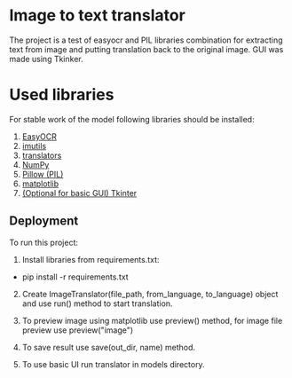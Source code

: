 
# Image to text translator

The project is a test of easyocr and PIL libraries combination for extracting text from image and putting translation back to the original image. GUI was made using Tkinker.

# Used libraries

For stable work of the model following libraries should be installed:

1. [EasyOCR](https://github.com/JaidedAI/EasyOCR)
2. [imutils](https://github.com/PyImageSearch/imutils)
3. [translators](https://github.com/UlionTse/translators)
4. [NumPy](https://numpy.org/)
5. [Pillow (PIL)](https://python-pillow.org/)
6. [matplotlib](https://matplotlib.org/)
7. [(Optional for basic GUI) Tkinter](https://tcl.tk/man/tcl8.6/TkCmd/contents.htm)
## Deployment

To run this project:

1. Install libraries from requirements.txt:
- pip install -r requirements.txt

2. Create ImageTranslator(file_path, from_language, to_language) object and use run() method to start translation.

3. To preview image using matplotlib use preview() method, for image file preview use preview("image")

4. To save result use save(out_dir, name) method.

5. To use basic UI run translator in models directory.